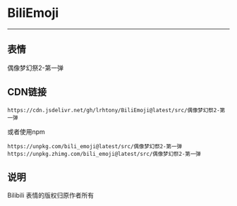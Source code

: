 # BiliEmoji
---
## 表情
偶像梦幻祭2-第一弹
## CDN链接
```
https://cdn.jsdelivr.net/gh/lrhtony/BiliEmoji@latest/src/偶像梦幻祭2-第一弹
```
或者使用npm
```
https://unpkg.com/bili_emoji@latest/src/偶像梦幻祭2-第一弹
https://unpkg.zhimg.com/bili_emoji@latest/src/偶像梦幻祭2-第一弹
```
## 说明
Bilibili 表情的版权归原作者所有
